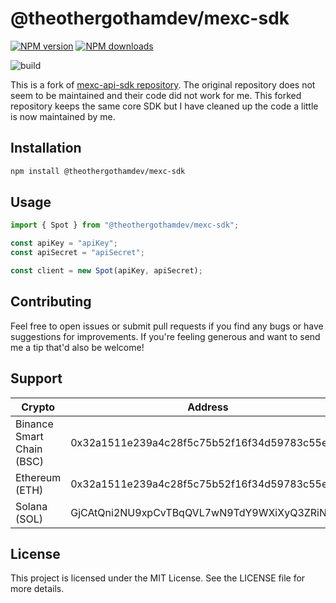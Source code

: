 # @theothergothamdev/mexc-sdk

<!-- [START badges] -->

[![NPM version](https://img.shields.io/npm/v/@theothergothamdev/mexc-sdk.svg)](https://www.npmjs.com/package/@theothergothamdev/mexc-sdk)
[![NPM downloads](https://img.shields.io/npm/dm/@theothergothamdev/mexc-sdk.svg)](https://www.npmjs.com/package/@theothergothamdev/mexc-sdk)

![build](https://github.com/theothergothamdev/mexc-sdk-nodejs/actions/workflows/build.yml/badge.svg)

<!-- [END badges] -->

This is a fork of [mexc-api-sdk repository](https://github.com/mexcdevelop/mexc-api-sdk/). The original repository does not seem to be maintained and their code did not work for me. This forked repository keeps the same core SDK but I have cleaned up the code a little is now maintained by me.

## Installation

```bash
npm install @theothergothamdev/mexc-sdk
```

## Usage

```ts
import { Spot } from "@theothergothamdev/mexc-sdk";

const apiKey = "apiKey";
const apiSecret = "apiSecret";

const client = new Spot(apiKey, apiSecret);
```

## Contributing

Feel free to open issues or submit pull requests if you find any bugs or have suggestions for improvements. If you're feeling generous and want to send me a tip that'd also be welcome!

## Support

| Crypto                    | Address                                      |
| ------------------------- | -------------------------------------------- |
| Binance Smart Chain (BSC) | 0x32a1511e239a4c28f5c75b52f16f34d59783c55e   |
| Ethereum (ETH)            | 0x32a1511e239a4c28f5c75b52f16f34d59783c55e   |
| Solana (SOL)              | GjCAtQni2NU9xpCvTBqQVL7wN9TdY9WXiXyQ3ZRiN6LR |

## License

This project is licensed under the MIT License. See the LICENSE file for more details.
